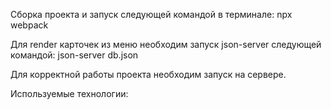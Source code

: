 Сборка проекта и запуск следующей командой в терминале:
npx webpack

Для render карточек из меню необходим запуск json-server следующей командой:
json-server db.json

Для корректной работы проекта необходим запуск на сервере.

Используемые технологии:
